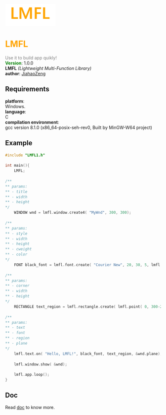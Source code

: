 ![image](resource/readme_resource/LMFL.png)
# <font color = "orange">LMFL</font>
<font color = "grey">Use it to build app quikly!</font>\
<font color = "green">**Version**</font>: 1.0.0\
**LMFL** *(Lightweight Multi-Function Library)*\
**author**: [JiahaoZeng](https://github.com/JiahaoZeng)
## Requirements
**platform**:\
    Windows.\
**language**:\
    C\
**compilation environment**:\
    gcc version 8.1.0 (x86_64-posix-seh-rev0, Built by MinGW-W64 project)
## Example
```C
#include "LMFL1.h"

int main(){
    LMFL;

/**
** params:
** - title
** - width
** - height
*/
    WINDOW wnd = lmfl.window.create4( "MyWnd", 300, 300);

/**
** params:
** - style
** - width
** - height
** - cweight
** - color
*/
    FONT black_font = lmfl.font.create( "Courier New", 20, 30, 5, lmfl.rgb.create(0,0,0));

/**
** params:
** - corner
** - width
** - height
*/
    RECTANGLE text_region = lmfl.rectangle.create( lmfl.point( 0, 300-20), 20, 30);

/**
** params:
** - text
** - font
** - region
** - plane
*/
    lmfl.text.on( "Hello, LMFL!", black_font, text_region, &wnd.plane);

    lmfl.window.show( &wnd);

    lmfl.app.loop();
}
```
## Doc
Read [doc](intro/doc.md) to know more.